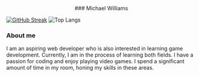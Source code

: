 <center>
### Michael Williams 
</center>

[![GitHub Streak](https://streak-stats.demolab.com?user=Michaelw746&theme=dark)](https://git.io/streak-stats) ![Top Langs](https://github-readme-stats.vercel.app/api/top-langs/?username=Michaelw746&hide_progress=true)



### About me 
I am an aspiring web developer who is also interested in learning game development. Currently, I am in the process of learning both fields. I have a passion for coding and enjoy playing video games. I spend a significant amount of time in my room, honing my skills in these areas. 
